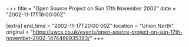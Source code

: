 +++
title = "Open Source Project on Sun 17th November 2002"
date = "2002-11-17T18:00:00Z"

[extra]
end_time = "2002-11-17T20:00:00Z"
location = "Union North"
original = "https://uwcs.co.uk/events/open-source-project-on-sun-17th-november-2002-1474488935393/"
+++



